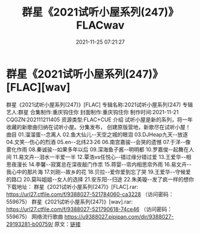 ﻿---
title: 群星《2021试听小屋系列(247)》FLACwav
date: 2021-11-25 07:21:27
categories: 新碟专辑、稀有等精品
tags: 华语中文
---
# 群星《2021试听小屋系列(247)》[FLAC][wav]

群星《2021试听小屋系列(247)》[FLAC]
专辑名称:2021试听小屋系列(247)
专辑艺人:群星
合集制作:重庆钩住你
封面制作:重庆钩住你
制作时间:2021-11-21
CQGZN:202111211405
资源类型:FLAC+CUE
介绍
试听小屋是新的系列，将一年收藏的新歌曲归纳在试听小屋。分集发布，
创建原版营地，新歌尽在试听小屋！
曲目
01.溜溜蛋--念离人
02.鱼大仙儿--天空之城的眼泪
03.DJHeap九天--放逐
04.文笑--伤心的烈酒
05.en--北纬23·26
06.南宫嘉骏--会哭的遗憾
07.于洋--像雾化作雨
08.秦诚骏--如果多年以后
09.深海鱼子酱--明明都
10.罗嘉俊--起舞在人间
11.易文卉--泪水一半爱一半
12.覃浩vs任悦心--错过缘分错过爱
13.王爱华--相思夜漫长
14.李馨--寂寞总在深夜敲门作祟
15.蒋婴--帘内相思帘外雨
16.易文卉--我心中的那片海
17.刘刚--故乡的花
18.贝拉--爱你爱到忘了哭
19.王爱华--守候爱的路口
20.莫叫姐姐--女人的选择
21.安东阳--归途
22.朱美璇--发了疯一样的想你
下载地址：
群星《2021试听小屋系列(247)》[FLAC].rar: https://url27.ctfile.com/f/9388027-521784060-ca3228
（访问密码：559675）
群星《2021试听小屋系列(247)》[wav].rar: https://url27.ctfile.com/f/9388027-521790618-74ce46
（访问密码：559675）
网络流行歌曲
https://u9388027.pipipan.com/dir/9388027-29193281-b00759/
原文：[链接](https://blog.sina.com.cn/s/blog_1647c7e7601030uwd.html)